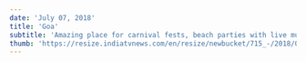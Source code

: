 ```yaml
---
date: 'July 07, 2018'
title: 'Goa'
subtitle: 'Amazing place for carnival fests, beach parties with live music or romantic candlelight dinner with the waves touching your feet.'
thumb: 'https://resize.indiatvnews.com/en/resize/newbucket/715_-/2018/05/pjimage-4-1527076283.jpg'
---
```

